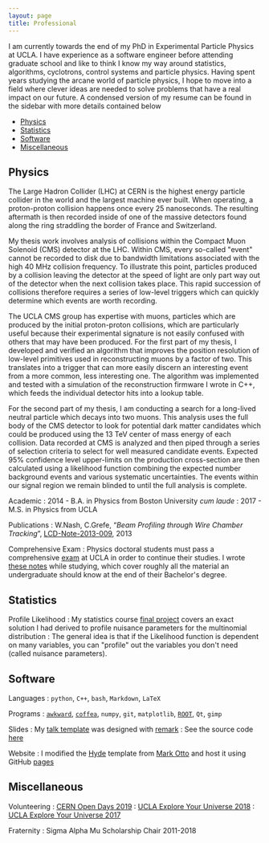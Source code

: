 ```yaml
---
layout: page
title: Professional
---
```


I am currently towards the end of my PhD in Experimental Particle Physics at UCLA. I have experience as a software engineer before attending graduate school and like to think I know my way around statistics, algorithms, cyclotrons, control systems and particle physics. Having spent years studying the arcane world of particle physics, I hope to move into a field where clever ideas are needed to solve problems that have a real impact on our future. A condensed version of my resume can be found in the sidebar with more details contained below

- [Physics](#physics)
- [Statistics](#statistics)
- [Software](#software)
- [Miscellaneous](#miscellaneous)

<a name="physics"></a>
## Physics

The Large Hadron Collider (LHC) at CERN is the highest energy particle collider in the world and the largest machine ever built. When operating, a proton-proton collision happens once every 25 nanoseconds. The resulting aftermath is then recorded inside of one of the massive detectors found along the ring straddling the border of France and Switzerland.

My thesis work involves analysis of collisions within the Compact Muon Solenoid (CMS) detector at the LHC. Within CMS, every so-called "event" cannot be recorded to disk due to bandwidth limitations associated with the high 40 MHz collision frequency. To illustrate this point, particles produced by a collision leaving the detector at the speed of light are only part way out of the detector when the next collision takes place. This rapid succession of collisions therefore requires a series of low-level triggers which can quickly determine which events are worth recording.

The UCLA CMS group has expertise with muons, particles which are produced by the initial proton-proton collisions, which are particularly useful because their experimental signature is not easily confused with others that may have been produced. For the first part of my thesis, I developed and verified an algorithm that improves the position resolution of low-level primitives used in reconstructing muons by a factor of two. This translates into a trigger that can more easily discern an interesting event from a more common, less interesting one. The algorithm was implemented and tested with a simulation of the reconstruction firmware I wrote in C++, which feeds the individual detector hits into a lookup table.

For the second part of my thesis, I am conducting a search for a long-lived neutral particle which decays into two muons. This analysis uses the full body of the CMS detector to look for potential dark matter candidates which could be produced using the 13 TeV center of mass energy of each collision. Data recorded at CMS is analyzed and then piped through a series of selection criteria to select for well measured candidate events. Expected 95% confidence level upper-limits on the production cross-section are then calculated using a likelihood function combining the expected number background events and various systematic uncertainties. The events within our signal region we remain blinded to until the full analysis is complete.

Academic
: 2014 - B.A. in Physics from Boston University *cum laude*
: 2017 - M.S. in Physics from UCLA

Publications
: W.Nash, C.Grefe, “*Beam Profiling through Wire Chamber Tracking*”, [LCD-Note-2013-009][beam-profiling], 2013

<!-- Teaching
: I have taught... -->

Comprehensive Exam
: Physics doctoral students must pass a comprehensive [exam][exam] at UCLA in order to continue their studies. I wrote [these notes][notes] while studying, which cover roughly all the material an undergraduate should know at the end of their Bachelor's degree.

<a name="statistics"></a>
## Statistics

<!-- My research involves ... -->


Profile Likelihood
: My statistics course [final project][likelihood] covers an exact solution I had derived to profile nuisance parameters for the multinomial distribution
: The general idea is that if the Likelihood function is dependent on many variables, you can "profile" out the variables you don't need (called nuisance parameters).

<a name="software"></a>
## Software

<!-- Implemented gitlab CI and code testing -->

Languages
: `python`, `C++`, `bash`, `Markdown`, `LaTeX`

Programs
: [`awkward`][awkward], [`coffea`][coffea], `numpy`, `git`, `matplotlib`, [`ROOT`][root], `Qt`, `gimp`

Slides
: My [talk template][talk] was designed with [remark][remark]
: See the source code [here][talk-source]

Website
: I modified the [Hyde][hyde] template from [Mark Otto][otto] and host it using GitHub [pages][pages]


<a name="miscellaneous"></a>
## Miscellaneous

Volunteering
: [CERN Open Days 2019][open-days]
: [UCLA Explore Your Universe 2018][eyu]
: [UCLA Explore Your Universe 2017][eyu]


Fraternity
: Sigma Alpha Mu Scholarship Chair 2011-2018



[beam-profiling]: https://cds.cern.ch/record/1571199/files/LCD-Note-2013-009-final.pdf
[notes]: /assets/comp-notes.pdf
[exam]: /assets/comp-exam.pdf

[likelihood]: /assets/profile-likelihood.pdf

[awkward]: https://awkward-array.org/quickstart.html
[coffea]: hhttps://coffeateam.github.io/coffea/index.html
[root]: https://root.cern.ch/
[talk]: https://williamnash.github.io/talk-template/
[remark]: https://github.com/gnab/remark
[talk-source]: https://github.com/williamnash/talk-template
[hyde]: https://hyde.getpoole.com/about/
[otto]: https://twitter.com/mdo
[pages]: https://pages.github.com/

[open-days]: https://opendays.cern/
[eyu]: https://www.exploringyouruniverse.org/
